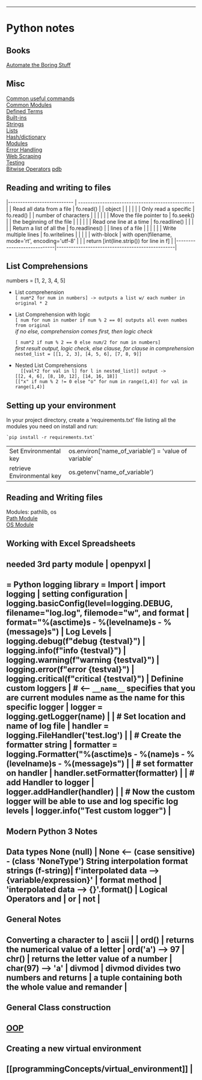 --------------------------------------------------------------------------------
# Python notes
## Books 
[Automate the Boring Stuff](AtBS)  

## Misc
[Common useful commands](Python/common_useful_commands)  
[Common Modules](common_modules)  
[Defined Terms](programmingConcepts/Terms)  
[Built-ins](programmingConcepts/builtins)  
[Strings](programmingConcepts/strings)  
[Lists](programmingConcepts/lists)  
[Hash/dictionary](programmingConcepts/hash-dict)  
[Modules](programmingConcepts/Modules)  
[Error Handling](programmingConcepts/Error_handling)  
[Web Scraping](Python/web_scraping.wiki)  
[Testing](Python/Testing/unittest)  
[Bitwise Operators](Python/bitwise)
[pdb](Python/pdb)


## Reading and writing to files

|--------------------------- | ------------------------------------------------|
| Read all data from a file  | fo.read()                                       |
| object                     |                                                 |
|                            |                                                 |
| Only read a specific       | fo.read()                                       |
| number of characters       |                                                 |
|                            |                                                 |
| Move the file pointer to   | fo.seek()                                       |
| the beginning of the file  |                                                 |
|                            |                                                 |
| Read one line at a time    | fo.readline()                                   |
|                            |                                                 |
| Return a list of all the   | fo.readlines()                                  |
| lines of a file            |                                                 |
|                            |                                                 |
| Write multiple lines       | fo.writelines                                   |
|                            |                                                 |
| with-block                 | with open(filename, mode='rt', encoding='utf-8' |
|                            | return [int(line.strip()) for line in f]        |
|----------------------------|-------------------------------------------------|
  
## List Comprehensions 
  numbers = [1, 2, 3, 4, 5]
  * List comprehension  
  `[ num*2 for num in numbers] -> outputs a list w/ each number in original * 2`

  * List Comprehension with logic  
  `[ num for num in number if num % 2 == 0] outputs all even numbes from original`  
      *if no else, comprehension comes first, then logic check*
      
      `[ num*2 if num % 2 == 0 else num/2 for num in numbers]`  
    *first result output, logic check, else clause, for clause in comprehension*
    `nested_list = [[1, 2, 3], [4, 5, 6], [7, 8, 9]]`  


  * Nested List Comprehensions  
`  [[val*2 for val in l] for l in nested_list]] output ->`  
  `[[2, 4, 6], [8, 10, 12], [14, 16, 18]]`  
  `[["x" if num % 2 != 0 else "o" for num in range(1,4)] for val in range(1,4)]`
  
## Setting up your environment 

In your project directory, create a 'requirements.txt' file listing
all the modules you need on install and run:  
    
    `pip install -r requirements.txt`

<table>
  <tr>
    <td width='200px'>
    Set Environmental key
    </td>
    <td width='500px'>
    os.environ['name_of_variable'] = 'value of variable'
    </td>
  </tr>
  <tr>
    <td>
    retrieve Environmental key
    </td>
    <td>
    os.getenv('name_of_variable')
    </td>
  </tr>
</table>

## Reading and Writing files  

Modules: pathlib, os  
[Path Module](modules/path)  
[OS Module](modules/os)  


## Working with Excel Spreadsheets 
  needed 3rd party module    | openpyxl
                             |
--------------------------------------------------------------------------------
= Python logging library =
  Import                     | import logging
                             |
  setting configuration      | logging.basicConfig(level=logging.DEBUG, filename="log.log", filemode="w",
  and format                 |                     format="%(asctime)s - %(levelname)s - %(message)s")
                             |
  Log Levels                 | logging.debug(f"debug {testval}")
                             | logging.info(f"info {testval}")
                             | logging.warning(f"warning {testval}")
                             | logging.error(f"error {testval}")
                             | logging.critical(f"critical {testval}")
                             |
  Definine custom loggers    | # <-- `__name__` specifies that you are current modules name as the name for this specific logger
                             | logger = logging.getLogger(__name__)
                             |
                             | # Set location and name of log file
                             | handler = logging.FileHandler('test.log')
                             |
                             | # Create the formatter string
                             | formatter = logging.Formatter("%(asctime)s - %(name)s - %(levelname)s - %(message)s")
                             |
                             | # set formatter on handler
                             | handler.setFormatter(formatter)
                             |
                             | # add Handler to logger
                             | logger.addHandler(handler)
                             |
                             | # Now the custom logger will be able to use and log specific log levels
                             | logger.info("Test custom logger")
                             |
--------------------------------------------------------------------------------
## Modern Python 3 Notes 
  Data types
    None (null)              | None  <-- (case sensitive) - (class 'NoneType')
  String interpolation
    format strings (f-string)| f'interpolated data --> {variable/expression}'
                             |
    format method            | 'interpolated data --> {}'.format(<value>)
                             |
  Logical Operators
    and                      |
    or                       |
    not                      |
--------------------------------------------------------------------------------
## General Notes 
  Converting a character to  |
  ascii                      |
                             |
  ord()                      | returns the numerical value of a letter
                             | ord('a') --> 97
                             |
  chr()                      | returns the letter value of a number
                             | char(97) --> 'a'
                             |
  divmod                     | divmod divides two numbers and returns
                             | a tuple containing both the whole value and remander
                             |
--------------------------------------------------------------------------------
## General Class construction 
  [OOP](programmingConcepts/oop)
--------------------------------------------------------------------------------
## Creating a new virtual environment 
  [[programmingConcepts/virtual_environment]]
                             |
--------------------------------------------------------------------------------
